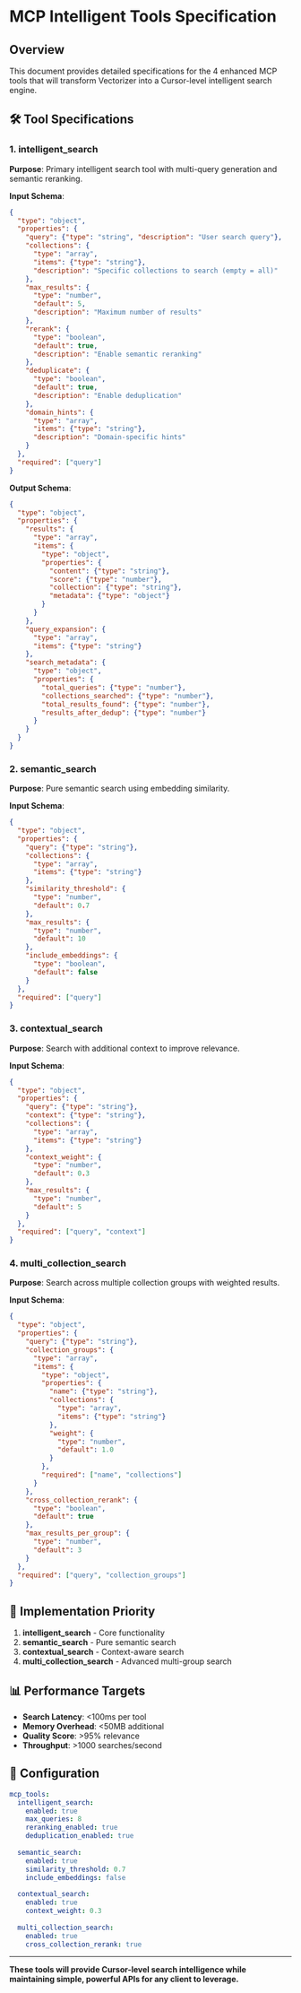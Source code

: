 # MCP Intelligent Tools Specification

## Overview

This document provides detailed specifications for the 4 enhanced MCP tools that will transform Vectorizer into a Cursor-level intelligent search engine.

## 🛠️ **Tool Specifications**

### **1. intelligent_search**

**Purpose**: Primary intelligent search tool with multi-query generation and semantic reranking.

**Input Schema**:
```json
{
  "type": "object",
  "properties": {
    "query": {"type": "string", "description": "User search query"},
    "collections": {
      "type": "array",
      "items": {"type": "string"},
      "description": "Specific collections to search (empty = all)"
    },
    "max_results": {
      "type": "number",
      "default": 5,
      "description": "Maximum number of results"
    },
    "rerank": {
      "type": "boolean",
      "default": true,
      "description": "Enable semantic reranking"
    },
    "deduplicate": {
      "type": "boolean",
      "default": true,
      "description": "Enable deduplication"
    },
    "domain_hints": {
      "type": "array",
      "items": {"type": "string"},
      "description": "Domain-specific hints"
    }
  },
  "required": ["query"]
}
```

**Output Schema**:
```json
{
  "type": "object",
  "properties": {
    "results": {
      "type": "array",
      "items": {
        "type": "object",
        "properties": {
          "content": {"type": "string"},
          "score": {"type": "number"},
          "collection": {"type": "string"},
          "metadata": {"type": "object"}
        }
      }
    },
    "query_expansion": {
      "type": "array",
      "items": {"type": "string"}
    },
    "search_metadata": {
      "type": "object",
      "properties": {
        "total_queries": {"type": "number"},
        "collections_searched": {"type": "number"},
        "total_results_found": {"type": "number"},
        "results_after_dedup": {"type": "number"}
      }
    }
  }
}
```

### **2. semantic_search**

**Purpose**: Pure semantic search using embedding similarity.

**Input Schema**:
```json
{
  "type": "object",
  "properties": {
    "query": {"type": "string"},
    "collections": {
      "type": "array",
      "items": {"type": "string"}
    },
    "similarity_threshold": {
      "type": "number",
      "default": 0.7
    },
    "max_results": {
      "type": "number",
      "default": 10
    },
    "include_embeddings": {
      "type": "boolean",
      "default": false
    }
  },
  "required": ["query"]
}
```

### **3. contextual_search**

**Purpose**: Search with additional context to improve relevance.

**Input Schema**:
```json
{
  "type": "object",
  "properties": {
    "query": {"type": "string"},
    "context": {"type": "string"},
    "collections": {
      "type": "array",
      "items": {"type": "string"}
    },
    "context_weight": {
      "type": "number",
      "default": 0.3
    },
    "max_results": {
      "type": "number",
      "default": 5
    }
  },
  "required": ["query", "context"]
}
```

### **4. multi_collection_search**

**Purpose**: Search across multiple collection groups with weighted results.

**Input Schema**:
```json
{
  "type": "object",
  "properties": {
    "query": {"type": "string"},
    "collection_groups": {
      "type": "array",
      "items": {
        "type": "object",
        "properties": {
          "name": {"type": "string"},
          "collections": {
            "type": "array",
            "items": {"type": "string"}
          },
          "weight": {
            "type": "number",
            "default": 1.0
          }
        },
        "required": ["name", "collections"]
      }
    },
    "cross_collection_rerank": {
      "type": "boolean",
      "default": true
    },
    "max_results_per_group": {
      "type": "number",
      "default": 3
    }
  },
  "required": ["query", "collection_groups"]
}
```

## 🎯 **Implementation Priority**

1. **intelligent_search** - Core functionality
2. **semantic_search** - Pure semantic search
3. **contextual_search** - Context-aware search
4. **multi_collection_search** - Advanced multi-group search

## 📊 **Performance Targets**

- **Search Latency**: <100ms per tool
- **Memory Overhead**: <50MB additional
- **Quality Score**: >95% relevance
- **Throughput**: >1000 searches/second

## 🔧 **Configuration**

```yaml
mcp_tools:
  intelligent_search:
    enabled: true
    max_queries: 8
    reranking_enabled: true
    deduplication_enabled: true
    
  semantic_search:
    enabled: true
    similarity_threshold: 0.7
    include_embeddings: false
    
  contextual_search:
    enabled: true
    context_weight: 0.3
    
  multi_collection_search:
    enabled: true
    cross_collection_rerank: true
```

---

**These tools will provide Cursor-level search intelligence while maintaining simple, powerful APIs for any client to leverage.**
